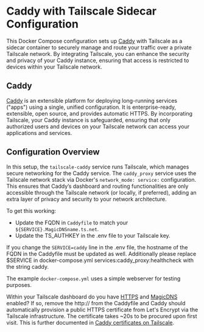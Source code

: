 # Caddy with Tailscale Sidecar Configuration

This Docker Compose configuration sets up [Caddy](https://github.com/caddyserver/caddy-docker) with Tailscale as a sidecar container to securely manage and route your traffic over a private Tailscale network. By integrating Tailscale, you can enhance the security and privacy of your Caddy instance, ensuring that access is restricted to devices within your Tailscale network.

## Caddy

[Caddy](https://github.com/caddyserver/caddy-docker) is an extensible platform for deploying long-running services ("apps") using a single, unified configuration. It is enterprise-ready, extensible, open source, and provides automatic HTTPS. By incorporating Tailscale, your Caddy instance is safeguarded, ensuring that only authorized users and devices on your Tailscale network can access your applications and services.

## Configuration Overview

In this setup, the `tailscale-caddy` service runs Tailscale, which manages secure networking for the Caddy service. The `caddy_proxy` service uses the Tailscale network stack via Docker's `network_mode: service:` configuration. This ensures that Caddy’s dashboard and routing functionalities are only accessible through the Tailscale network (or locally, if preferred), adding an extra layer of privacy and security to your network architecture.

To get this working:

- Update the FQDN in `Caddyfile` to match your `${SERVICE}.MagicDNSname.ts.net`.
- Update the TS_AUTHKEY in the .env file to your Tailscale key.

If you change the `SERVICE=caddy` line in the .env file, the hostname of the FQDN in the Caddyfile must be updated as well. Additionally please replace $SERVICE in docker-compose.yml services:caddy_proxy:healthcheck with the string caddy.

The example `docker-compose.yml` uses a simple webserver for testing purposes.

Within your Tailscale dashboard do you have [HTTPS](https://tailscale.com/kb/1153/enabling-https) and [MagicDNS](https://tailscale.com/kb/1081/magicdns) enabled? If so, remove the http:// from the Caddyfile and Caddy should automatically provision a public HTTPS certificate from Let's Encrypt via the Tailscale infrastructure. The certificate takes ~20s to be procured upon first visit. This is further documented in [Caddy certificates on Tailscale](https://tailscale.com/kb/1190/caddy-certificates).
